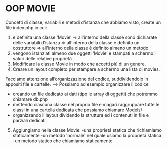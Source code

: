 # OOP MOVIE

Concetti di classe, variabili e metodi d'istanza che abbiamo visto, create un file index.php in cui:
1) è definita una classe ‘Movie’
  => all'interno della classe sono dichiarate delle variabili d'istanza
  => all'interno della classe è definito un costruttore
  => all'interno della classe è definito almeno un metodo
2) vengono istanziati almeno due oggetti ‘Movie’ e stampati a schermo i valori delle relative proprietà
3) Modificare la classe Movie in modo che accetti piú di un genere.
4) Creare un layout completo per stampare a schermo una lista di movies.

Facciamo attenzione all’organizzazione del codice, suddividendolo in appositi file e cartelle.
==> Possiamo ad esempio organizzare il codice
- creando un file dedicato ai dati (tipo le array di oggetti) che potremmo chiamare db.php
- mettendo ciascuna classe nel proprio file e magari raggruppare tutte le classi in una cartella dedicata che possiamo chiamare Models/
- organizzando il layout dividendo la struttura ed i contenuti in file e parziali dedicati.

5) Aggiungiamo nella classe Movie:
-una proprietá statica che richiamiamo staticamente
-un metodo 'normale' nel quale usiamo la proprietá statica
-un metodo statico che chiamiamo staticamente